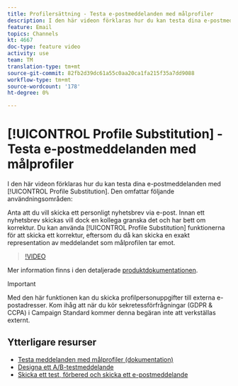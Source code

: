 ```yaml
---
title: Profilersättning - Testa e-postmeddelanden med målprofiler
description: I den här videon förklaras hur du kan testa dina e-postmeddelanden med hjälp av funktionen för profilersättning.
feature: Email
topics: Channels
kt: 4667
doc-type: feature video
activity: use
team: TM
translation-type: tm+mt
source-git-commit: 82fb2d39dc61a55c0aa20ca1fa215f35a7dd9088
workflow-type: tm+mt
source-wordcount: '178'
ht-degree: 0%

---
```



# [!UICONTROL Profile Substitution] - Testa e-postmeddelanden med målprofiler

I den här videon förklaras hur du kan testa dina e-postmeddelanden med [!UICONTROL Profile Substitution]. Den omfattar följande användningsområden:

Anta att du vill skicka ett personligt nyhetsbrev via e-post. Innan ett nyhetsbrev skickas vill dock en kollega granska det och har bett om korrektur. Du kan använda [!UICONTROL Profile Substitution] funktionerna för att skicka ett korrektur, eftersom du då kan skicka en exakt representation av meddelandet som målprofilen tar emot.

>[!VIDEO](https://video.tv.adobe.com/v/32368?quality=12)

Mer information finns i den detaljerade [produktdokumentationen](https://docs.adobe.com/content/help/en/campaign-standard/using/testing-and-sending/preparing-and-testing-messages/testing-messages-using-target.html).

>[!IMPORTANT]
>
>Med den här funktionen kan du skicka profilpersonuppgifter till externa e-postadresser. Kom ihåg att när du kör sekretessförfrågningar (GDPR &amp; CCPA) i Campaign Standard kommer denna begäran inte att verkställas externt.

## Ytterligare resurser

* [Testa meddelanden med målprofiler (dokumentation)](https://docs.adobe.com/content/help/en/campaign-standard/using/testing-and-sending/preparing-and-testing-messages/testing-messages-using-target.html)
* [Designa ett A/B-testmeddelande](/help/communication-channels/email/a-b-testing.md)
* [Skicka ett test, förbered och skicka ett e-postmeddelande](/help/communication-channels/email/sending-test-preparing-sending-email.md)
